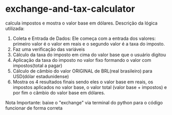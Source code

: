# exchange-and-tax-calculator
calcula impostos e mostra o valor base em dólares.
Descrição da lógica utilizada: 
1. Coleta e Entrada de Dados: Ele começa com a entrada dos valores: primeiro valor é o valor em reais e o segundo valor é a taxa do imposto.
2. Faz uma verificação das variáveis
3. Cálculo da taxa do imposto em cima do valor base que o usuário digitou 
4. Aplicação da taxa do imposto no valor fixo formando o valor com impostos(total a pagar)
5. Cálculo de câmbio do valor ORIGINAL de BRL(real brasileiro) para USD(dólar estadunidense)
6. Mostra os 4 resultados finais sendo eles o valor base em reais, os impostos aplicados no valor base, o valor total (valor base + impostos) e por fim o câmbio do valor base em dólares.

Nota Importante: baixe o "exchange" via terminal do python para o código funcionar de forma correta
